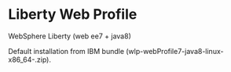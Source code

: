 Liberty Web Profile
===================

WebSphere Liberty (web ee7 + java8)

Default installation from IBM bundle (wlp-webProfile7-java8-linux-x86_64-<version>.zip).
